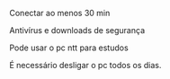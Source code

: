 Conectar ao menos 30 min

Antivírus e downloads de segurança

Pode usar o pc ntt para estudos

É necessário desligar o pc todos os dias.